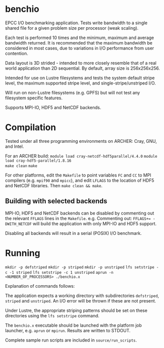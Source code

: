 # benchio
EPCC I/O benchmarking application. Tests write bandwidth to a single shared
file for a given problem size per processor (weak scaling).

Each test is performed 10 times and the minimum, maximum and average bandwidth
returned. It is recommended that the maximum bandwidth be considered in most
cases, due to variations in I/O performance from user contention.

Data layout is 3D strided - intended to more closely resemble that of a real
world application than 2D sequential. By default, array size is 256x256x256.

Intended for use on Lustre filesystems and tests the system default stripe
level, the maximum supported stripe level, and single-stripe/unstriped I/O.

Will run on non-Lustre filesystems (e.g. GPFS) but will not test any filesystem
specific features.

Supports MPI-IO, HDF5 and NetCDF backends.

# Compilation

Tested under all three programming environments on ARCHER: Cray, GNU, and Intel.

For an ARCHER build:
`module load cray-netcdf-hdf5parallel/4.4.0`
`module load cray-hdf5-parallel/1.8.16`  
`make clean`
`make`

For other platforms, edit the `Makefile` to point variables `FC` and `CC` to
MPI compilers (e.g. `mpif90` and `mpicc`), and edit `LFLAGS` to the location of
HDF5 and NetCDF libraries. Then `make clean && make`.

## Building with selected backends

MPI-IO, HDF5 and NetCDF backends can be disabled by commenting out the relevant
`FFLAGS` lines in the `Makefile`. e.g. Commenting out: `FFLAGS+= -DWITH_NETCDF`
will build the application with only MPI-IO and HDF5 support.

Disabling all backends will result in a serial (POSIX) I/O benchmark.

# Running

`mkdir -p defstriped`
`mkdir -p striped`
`mkdir -p unstriped`
`lfs setstripe -c -1 striped`
`lfs setstripe -c 1 unstriped`
`aprun -n <NUMBER_OF_PROCESSORS> ./benchio.x`

Explanation of commands follows:

The application expects a working directory with subdirectories `defstriped`,
`striped` and `unstriped`. An I/O error will be thrown if these are not present.

Under Lustre, the appropriate striping patterns should be set on these
directories using the `lfs setstripe` command.

The `benchio.x` executable should be launched with the platform job launcher,
e.g. `aprun` or `mpirun`. Results are written to STDOUT.

Complete sample run scripts are included in `source/run_scripts`.

